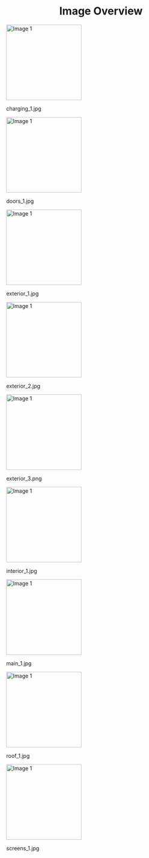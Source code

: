 <h1 style ="text-align: center;"> Image Overview </h1>
<div>
<div>
<img src="https://media.evkx.net/multimedia/models/smart/hash1/hash1_pulse/charging_1_xst.jpg" alt="Image 1" style="width: 200px;">
<p>charging_1.jpg</p>
</div>
<div>
<img src="https://media.evkx.net/multimedia/models/smart/hash1/hash1_pulse/doors_1_xst.jpg" alt="Image 1" style="width: 200px;">
<p>doors_1.jpg</p>
</div>
<div>
<img src="https://media.evkx.net/multimedia/models/smart/hash1/hash1_pulse/exterior_1_xst.jpg" alt="Image 1" style="width: 200px;">
<p>exterior_1.jpg</p>
</div>
<div>
<img src="https://media.evkx.net/multimedia/models/smart/hash1/hash1_pulse/exterior_2_xst.jpg" alt="Image 1" style="width: 200px;">
<p>exterior_2.jpg</p>
</div>
<div>
<img src="https://media.evkx.net/multimedia/models/smart/hash1/hash1_pulse/exterior_3_xst.png" alt="Image 1" style="width: 200px;">
<p>exterior_3.png</p>
</div>
<div>
<img src="https://media.evkx.net/multimedia/models/smart/hash1/hash1_pulse/interior_1_xst.jpg" alt="Image 1" style="width: 200px;">
<p>interior_1.jpg</p>
</div>
<div>
<img src="https://media.evkx.net/multimedia/models/smart/hash1/hash1_pulse/main_1_xst.jpg" alt="Image 1" style="width: 200px;">
<p>main_1.jpg</p>
</div>
<div>
<img src="https://media.evkx.net/multimedia/models/smart/hash1/hash1_pulse/roof_1_xst.jpg" alt="Image 1" style="width: 200px;">
<p>roof_1.jpg</p>
</div>
<div>
<img src="https://media.evkx.net/multimedia/models/smart/hash1/hash1_pulse/screens_1_xst.jpg" alt="Image 1" style="width: 200px;">
<p>screens_1.jpg</p>
</div>
</div>
